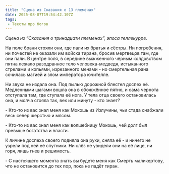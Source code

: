 ```yaml
---
title: "Сцена из Сказания о 13 племенах"
date: 2025-08-07T19:54:42.107Z
tags:
 - Тексты про богов
---
```


*Сцена из “Сказания о тринадцати племенах”, эпоса теллекурре.*

На поле брани стояли они, где пали их братья и сёстры. Ни погребения, ни
почестей не оказали им войска тирана, бросив мертвецов там, где они
пали. В центре поля, в середине выжженного чёрным колдовством пятна
лежало разодранное тело человека-медведя, истыканного стрелами и
копьями, изрезанного мечами - но смертельная рана сочилась магией и злом
императора ючителле.

Ни звука не издала она. Под пылью дорожной блестел доспех её. Медленными
шагами вошла она в обожжённое пятно, и сама чернота отступала там, где
ступала её нога. У тела отца своего остановилась она, и молча стояла
так, век или минуту - кто знает?

\- Кто-то из вас знал меня как Мокошь из Излучины, чьи стада снабжали
весь север шерстью и мясом.

\- Кто-то из вас знал меня как волшебницу Мокошь, чей долг был превыше
богатства и власти.

К личине доспеха своего подняла она руки, сняла её - и ничего не узрели
под ней её спутники. Ни слёз не увидели они на её лице, ни горя, лишь
гнев и решимость.

\- С настоящего момента знать вы будете меня как Смерть маликертову, что
не остановится до тех пор, пока не падёт тиран.
